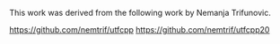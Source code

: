 This work was derived from the following work by Nemanja Trifunovic.

https://github.com/nemtrif/utfcpp
https://github.com/nemtrif/utfcpp20
